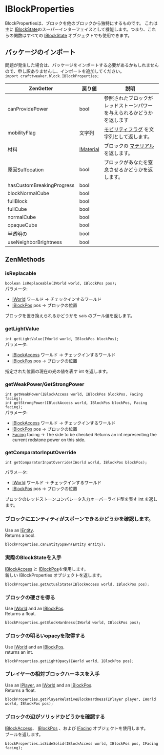 # IBlockProperties

BlockPropertiesは、ブロックを他のブロックから独特にするものです。 これは主に [IBlockState](/Vanilla/Blocks/IBlockState/)のスーパーインターフェイスとして機能します。つまり、これらの関数はすべての [IBlockState](/Vanilla/Blocks/IBlockState/) オブジェクトでも使用できます。

## パッケージのインポート

問題が発生した場合は、パッケージをインポートする必要があるかもしれませんので、申し訳ありませんし、インポートを追加してください。  
`import crafttweaker.block.IBlockProperties;`

| ZenGetter                 | 戻り値                                     | 説明                                                      |
| ------------------------- | --------------------------------------- | ------------------------------------------------------- |
| canProvidePower           | bool                                    | 参照されたブロックがレッドストーンパワーを与えられるかどうかを返します                     |
| mobilityFlag              | 文字列                                     | [モビリティフラグ](/Vanilla/Blocks/IMobilityFlag/) を文字列として返します。 |
| 材料                        | [IMaterial](/Vanilla/Blocks/IMaterial/) | ブロックの [マテリアル](/Vanilla/Blocks/IMaterial/)を返します。         |
| 原因Suffocation             | bool                                    | ブロックがあなたを窒息させるかどうかを返します。                                |
| hasCustomBreakingProgress | bool                                    |                                                         |
| blockNormalCube           | bool                                    |                                                         |
| fullBlock                 | bool                                    |                                                         |
| fullCube                  | bool                                    |                                                         |
| normalCube                | bool                                    |                                                         |
| opaqueCube                | bool                                    |                                                         |
| 半透明の                      | bool                                    |                                                         |
| useNeighborBrightness     | bool                                    |                                                         |

## ZenMethods

### isReplacable

`boolean isReplaceable(IWorld world, IBlockPos pos);`  
パラメータ:

- [IWorld](/Vanilla/World/IWorld/) ワールド → チェックインするワールド
- [IBlockPos](/Vanilla/World/IBlockPos/) pos → ブロックの位置

ブロックを置き換えられるかどうかを sais のブール値を返します。

### getLightValue

`int getLightValue(IWorld world, IBlockPos blockPos);`  
パラメータ:

- [IBlockAccess](/Vanilla/World/IBlockAccess/) ワールド → チェックインするワールド
- [IBlockPos](/Vanilla/World/IBlockPos/) pos → ブロックの位置

指定された位置の現在の光の値を表す int を返します。

### getWeakPower/GetStrongPower

`int getWeakPower(IBlockAccess world, IBlockPos blockPos, Facing facing);`  
`int getStrongPower(IBlockAccess world, IBlockPos blockPos, Facing facing);`  
パラメータ:

- [IBlockAccess](/Vanilla/World/IBlockAccess/) ワールド → チェックインするワールド
- [IBlockPos](/Vanilla/World/IBlockPos/) pos → ブロックの位置
- [Facing](/Vanilla/World/IFacing/) facing → The side to be checked Returns an int representing the current redstone power on this side.

### getComparatorInputOverride

`int getComparatorInputOverride(IWorld world, IBlockPos blockPos);`

パラメータ:

- [IWorld](/Vanilla/World/IWorld/) ワールド → チェックインするワールド
- [IBlockPos](/Vanilla/World/IBlockPos/) pos → ブロックの位置

ブロックのレッドストーンコンパレータ入力オーバーライド型を表す int を返します。

### ブロックにエンティティがスポーンできるかどうかを確認します。

Use an [IEntity](/Vanilla/Entities/IEntity/).  
Returns a bool.

```zenscript
blockProperties.canEntitySpawn(Entity entity);
```

### 実際のBlockStateを入手

[IBlockAccess](/Vanilla/World/IBlockAccess/) と [IBlockPos](/Vanilla/World/IBlockPos/)を使用します。  
新しい IBlockProperties オブジェクトを返します。

```zenscript
blockProperties.getActualState(IBlockAccess world, IBlockPos pos);
```

### ブロックの硬さを得る

Use [IWorld](/Vanilla/World/IWorld/) and an [IBlockPos](/Vanilla/World/IBlockPos/).  
Returns a float.

```zenscript
blockProperties.getBlockHardness(IWorld world, IBlockPos pos);
```

### ブロックの明るいopacyを取得する

Use [IWorld](/Vanilla/World/IWorld/) and an [IBlockPos](/Vanilla/World/IBlockPos/).  
returns an int.

```zenscript
blockProperties.getLightOpacy(IWorld world, IBlockPos pos);
```

### プレイヤーの相対ブロックハーネスを入手

Use an [IPlayer](/Vanilla/Players/IPlayer/), an [IWorld](/Vanilla/World/IWorld/) and an [IBlockPos](/Vanilla/World/IBlockPos/).  
Returns a float.

```zenscript
blockProperties.getPlayerRelativeBlockHardness(IPlayer player, IWorld world, IBlockPos pos);
```

### ブロックの辺がソリッドかどうかを確認する

[IBlockAccess](/Vanilla/World/IBlockAccess/)、 [IBlockPos](/Vanilla/World/IBlockPos/) 、および [IFacing](/Vanilla/World/IFacing/) オブジェクトを使用します。  
ブールを返します。

```zenscript
blockProperties.isSideSolid(IBlockAccess world, IBlockPos pos, IFacing facing);
```